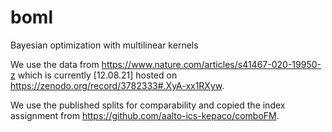 # boml
Bayesian optimization with multilinear kernels


We use the data from https://www.nature.com/articles/s41467-020-19950-z
which is currently [12.08.21] hosted on https://zenodo.org/record/3782333#.XyA-xx1RXyw.

We use the published splits for comparability and copied the index assignment from
https://github.com/aalto-ics-kepaco/comboFM.

